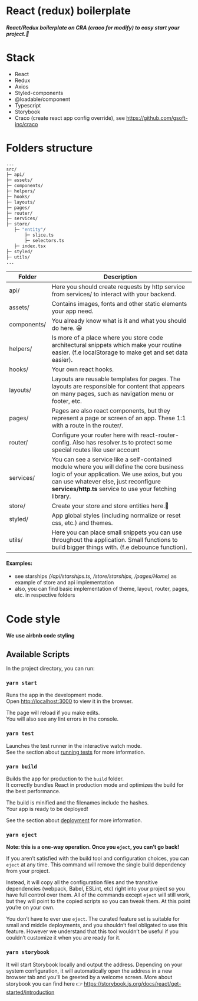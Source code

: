 # React (redux) boilerplate

##### React/Redux boilerplate on CRA (craco for modify) to easy start your project.🖖

# Stack

- React
- Redux
- Axios
- Styled-components
- @loadable/component
- Typescript
- Storybook
- Craco (create react app config override), see https://github.com/gsoft-inc/craco

# Folders structure

```sh
...
src/
├─ api/
├─ assets/
├─ components/
├─ helpers/
├─ hooks/
├─ layouts/
├─ pages/
├─ router/
├─ services/
├─ store/
   ├─ "entity"/
       ├─ slice.ts
       ├─ selectors.ts
   ├─ index.tsx
├─ styled/
├─ utils/
...
```

| Folder      | Description                                                                                                                                                                                                                                                               |
| ----------- | ------------------------------------------------------------------------------------------------------------------------------------------------------------------------------------------------------------------------------------------------------------------------- |
| api/        | Here you should create requests by http service from services/ to interact with your backend.                                                                                                                                                                             |
| assets/     | Contains images, fonts and other static elements your app need.                                                                                                                                                                                                           |
| components/ | You already know what is it and what you should do here. 😀                                                                                                                                                                                                               |
| helpers/    | Is more of a place where you store code architectural snippets which make your routine easier. (f.e localStorage to make get and set data easier).                                                                                                                  |
| hooks/      | Your own react hooks.                                                                                                                                                                                                                                                     |
| layouts/    | Layouts are reusable templates for pages. The layouts are responsible for content that appears on many pages, such as navigation menu or footer, etc.                                                                                                                     |
| pages/      | Pages are also react components, but they represent a page or screen of an app. These 1:1 with a route in the router/.                                                                                                                                                    |
| router/     | Configure your router here with react-router-config. Also has resolver.ts to protect some special routes like user account                                                                                                                                                |
| services/   | You can see a service like a self-contained module where you will define the core business logic of your application. We use axios, but you can use whatever else, just reconfigure **services/http.ts** service to use your fetching library.                            |
| store/      | Create your store and store entities here.💪 |
| styled/     | App global styles (including normalize or reset css, etc.) and themes.                                                                                                                                                                                                    |
| utils/      | Here you can place small snippets you can use throughout the application. Small functions to build bigger things with. (f.e debounce function).                                                                                                                           |

#### Examples:

- see starships *(/api/starships.ts, /store/starships, /pages/Home)* as example of store and api implementation
- also, you can find basic implementation of theme, layout, router, pages, etc. in respective folders

# Code style

#### We use airbnb code styling

## Available Scripts

In the project directory, you can run:

### `yarn start`

Runs the app in the development mode.<br />
Open [http://localhost:3000](http://localhost:3000) to view it in the browser.

The page will reload if you make edits.<br />
You will also see any lint errors in the console.

### `yarn test`

Launches the test runner in the interactive watch mode.<br />
See the section about [running tests](https://facebook.github.io/create-react-app/docs/running-tests) for more information.

### `yarn build`

Builds the app for production to the `build` folder.<br />
It correctly bundles React in production mode and optimizes the build for the best performance.

The build is minified and the filenames include the hashes.<br />
Your app is ready to be deployed!

See the section about [deployment](https://facebook.github.io/create-react-app/docs/deployment) for more information.

### `yarn eject`

**Note: this is a one-way operation. Once you `eject`, you can’t go back!**

If you aren’t satisfied with the build tool and configuration choices, you can `eject` at any time. This command will remove the single build dependency from your project.

Instead, it will copy all the configuration files and the transitive dependencies (webpack, Babel, ESLint, etc) right into your project so you have full control over them. All of the commands except `eject` will still work, but they will point to the copied scripts so you can tweak them. At this point you’re on your own.

You don’t have to ever use `eject`. The curated feature set is suitable for small and middle deployments, and you shouldn’t feel obligated to use this feature. However we understand that this tool wouldn’t be useful if you couldn’t customize it when you are ready for it.

### `yarn storybook`

It will start Storybook locally and output the address. Depending on your system configuration, it will automatically open the address in a new browser tab and you'll be greeted by a welcome screen. More about storybook you can find here 👉 https://storybook.js.org/docs/react/get-started/introduction
